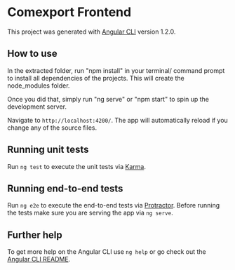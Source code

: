 # Comexport Frontend

This project was generated with [Angular CLI](https://github.com/angular/angular-cli) version 1.2.0.

## How to use

In the extracted folder, run "npm install" in your terminal/ command prompt to install all dependencies of the projects. This will create the node_modules folder.

Once you did that, simply run "ng serve" or "npm start" to spin up the development server.

Navigate to `http://localhost:4200/`. The app will automatically reload if you change any of the source files.

## Running unit tests

Run `ng test` to execute the unit tests via [Karma](https://karma-runner.github.io).

## Running end-to-end tests

Run `ng e2e` to execute the end-to-end tests via [Protractor](http://www.protractortest.org/).
Before running the tests make sure you are serving the app via `ng serve`.

## Further help

To get more help on the Angular CLI use `ng help` or go check out the [Angular CLI README](https://github.com/angular/angular-cli/blob/master/README.md).
